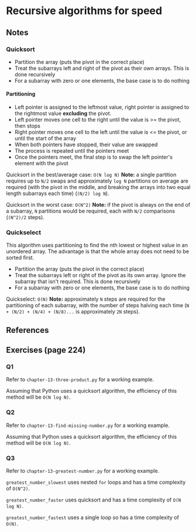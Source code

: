# Recursive algorithms for speed

## Notes

### Quicksort
- Partition the array (puts the pivot in the correct place)
- Treat the subarrays left and right of the pivot as their own arrays. This is done recursively
- For a subarray with zero or one elements, the base case is to do nothing

#### Partitioning
- Left pointer is assigned to the leftmost value, right pointer is assigned to the rightmost value **excluding** the pivot.
- Left pointer moves one cell to the right until the value is >= the pivot, then stops
- Right pointer moves one cell to the left until the value is <= the pivot, or until the start of the array
- When both pointers have stopped, their value are swapped
- The process is repeated until the pointers meet
- Once the pointers meet, the final step is to swap the left pointer's element with the pivot

Quicksort in the best/average case: `O(N log N)`
**Note:** a single partition requires up to `N/2` swaps and approximately `log N` partitions on average are required (with the pivot in the middle, and breaking the arrays into two equal length subarrays each time) (`(N/2) log N`).

Quicksort in the worst case: `O(N^2)`
**Note:** if the pivot is always on the end of a subarray, `N` partitions would be required, each with `N/2` comparisons (`(N^2)/2` steps).

### Quickselect
This algorithm uses partitioning to find the nth lowest or highest value in an unordered array. The advantage is that the whole array does not need to be sorted first.

- Partition the array (puts the pivot in the correct place)
- Treat the subarrays left or right of the pivot as its own array. Ignore the subarray that isn't required. This is done recursively
- For a subarray with zero or one elements, the base case is to do nothing

Quickselect: `O(N)`
**Note:** approximately `N` steps are required for the partitioning of each subarray, with the number of steps halving each time (`N + (N/2) + (N/4) + (N/8)...` is approximately `2N` steps).

## References


## Exercises (page 224)

### Q1
Refer to `chapter-13-three-product.py` for a working example.

Assuming that Python uses a quicksort algorithm, the efficiency of this method will be `O(N log N)`.

### Q2
Refer to `chapter-13-find-missing-number.py` for a working example.

Assuming that Python uses a quicksort algorithm, the efficiency of this method will be `O(N log N)`.

### Q3
Refer to `chapter-13-greatest-number.py` for a working example.

`greatest_number_slowest` uses nested `for` loops and has a time complexity of `O(N^2)`.

`greatest_number_faster` uses quicksort and has a time complexity of `O(N log N)`.

`greatest_number_fastest` uses a single loop so has a time complexity of `O(N)`.
